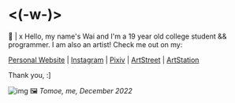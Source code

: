# <(-w-)>

💬 |  x Hello, my name's Wai and I'm a 19 year old college student && programmer. 
I am also an artist! Check me out on my:

[Personal Website](https://www.shokkunn.art/) |
[Instagram](https://www.instagram.com/shokk.unn/) |
[Pixiv](https://www.pixiv.me/shokkuun) |
[ArtStreet](https://medibang.com/u/Shokkunn/) |
[ArtStation](https://www.artstation.com/shokkunn)

Thank you, :]

![img](https://i.imgur.com/aORI4ol.png)
🖼 _Tomoe, me, December 2022_  
